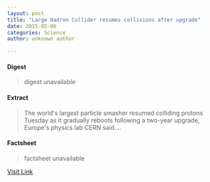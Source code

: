 ```yaml
---
layout: post
title: "Large Hadron Collider resumes collisions after upgrade"
date: 2015-05-06
categories: Science
author: unknown author

---
```



#### Digest
>digest unavailable

#### Extract
>The world's largest particle smasher resumed colliding protons Tuesday as it gradually reboots following a two-year upgrade, Europe's physics lab CERN said....

#### Factsheet
>factsheet unavailable

[Visit Link](http://phys.org/news350053188.html)


